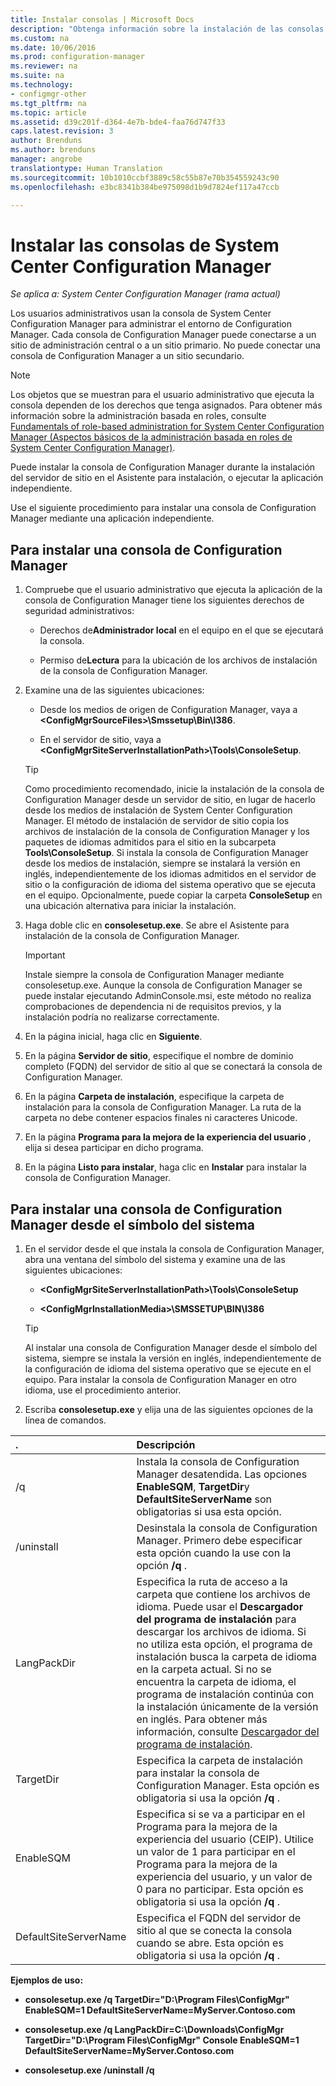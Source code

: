 ```yaml
---
title: Instalar consolas | Microsoft Docs
description: "Obtenga información sobre la instalación de las consolas de Configuration Manager para conectarse a un sitio de administración central o a un sitio primario."
ms.custom: na
ms.date: 10/06/2016
ms.prod: configuration-manager
ms.reviewer: na
ms.suite: na
ms.technology:
- configmgr-other
ms.tgt_pltfrm: na
ms.topic: article
ms.assetid: d39c201f-d364-4e7b-bde4-faa76d747f33
caps.latest.revision: 3
author: Brenduns
ms.author: brenduns
manager: angrobe
translationtype: Human Translation
ms.sourcegitcommit: 10b1010ccbf3889c58c55b87e70b354559243c90
ms.openlocfilehash: e3bc8341b384be975098d1b9d7824ef117a47ccb

---
```

# <a name="install-system-center-configuration-manager-consoles"></a>Instalar las consolas de System Center Configuration Manager

*Se aplica a: System Center Configuration Manager (rama actual)*


Los usuarios administrativos usan la consola de System Center Configuration Manager para administrar el entorno de Configuration Manager. Cada consola de Configuration Manager puede conectarse a un sitio de administración central o a un sitio primario. No puede conectar una consola de Configuration Manager a un sitio secundario.


> [!NOTE]  
>  Los objetos que se muestran para el usuario administrativo que ejecuta la consola dependen de los derechos que tenga asignados. Para obtener más información sobre la administración basada en roles, consulte [Fundamentals of role-based administration for System Center Configuration Manager (Aspectos básicos de la administración basada en roles de System Center Configuration Manager)](../../../../core/understand/fundamentals-of-role-based-administration.md).  

 Puede instalar la consola de Configuration Manager durante la instalación del servidor de sitio en el Asistente para instalación, o ejecutar la aplicación independiente.  

 Use el siguiente procedimiento para instalar una consola de Configuration Manager mediante una aplicación independiente.  

## <a name="to-install-a-configuration-manager-console"></a>Para instalar una consola de Configuration Manager  

1.  Compruebe que el usuario administrativo que ejecuta la aplicación de la consola de Configuration Manager tiene los siguientes derechos de seguridad administrativos:  

    -   Derechos de**Administrador local** en el equipo en el que se ejecutará la consola.  

    -   Permiso de**Lectura** para la ubicación de los archivos de instalación de la consola de Configuration Manager.  

2.  Examine una de las siguientes ubicaciones:  

    -   Desde los medios de origen de Configuration Manager, vaya a **&lt;ConfigMgrSourceFiles\>\Smssetup\Bin\I386**.  

    -   En el servidor de sitio, vaya a **&lt;ConfigMgrSiteServerInstallationPath\>\Tools\ConsoleSetup**.  

    > [!TIP]  
    >  Como procedimiento recomendado, inicie la instalación de la consola de Configuration Manager desde un servidor de sitio, en lugar de hacerlo desde los medios de instalación de System Center Configuration Manager. El método de instalación de servidor de sitio copia los archivos de instalación de la consola de Configuration Manager y los paquetes de idiomas admitidos para el sitio en la subcarpeta **Tools\ConsoleSetup**. Si instala la consola de Configuration Manager desde los medios de instalación, siempre se instalará la versión en inglés, independientemente de los idiomas admitidos en el servidor de sitio o la configuración de idioma del sistema operativo que se ejecuta en el equipo. Opcionalmente, puede copiar la carpeta **ConsoleSetup** en una ubicación alternativa para iniciar la instalación.  

3.  Haga doble clic en **consolesetup.exe**. Se abre el Asistente para instalación de la consola de Configuration Manager.  

    > [!IMPORTANT]  
    >  Instale siempre la consola de Configuration Manager mediante consolesetup.exe. Aunque la consola de Configuration Manager se puede instalar ejecutando AdminConsole.msi, este método no realiza comprobaciones de dependencia ni de requisitos previos, y la instalación podría no realizarse correctamente.  

4.  En la página inicial, haga clic en **Siguiente**.  

5.  En la página **Servidor de sitio**, especifique el nombre de dominio completo (FQDN) del servidor de sitio al que se conectará la consola de Configuration Manager.  

6.  En la página **Carpeta de instalación**, especifique la carpeta de instalación para la consola de Configuration Manager. La ruta de la carpeta no debe contener espacios finales ni caracteres Unicode.  

7.  En la página **Programa para la mejora de la experiencia del usuario** , elija si desea participar en dicho programa.  

8.  En la página **Listo para instalar**, haga clic en **Instalar** para instalar la consola de Configuration Manager.  

## <a name="to-install-a-configuration-manager-console-from-a-command-prompt"></a>Para instalar una consola de Configuration Manager desde el símbolo del sistema  

1.  En el servidor desde el que instala la consola de Configuration Manager, abra una ventana del símbolo del sistema y examine una de las siguientes ubicaciones:  

    -   **&lt;ConfigMgrSiteServerInstallationPath\>\Tools\ConsoleSetup**  

    -   **&lt;ConfigMgrInstallationMedia\>\SMSSETUP\BIN\I386**  

    > [!TIP]  
    >  Al instalar una consola de Configuration Manager desde el símbolo del sistema, siempre se instala la versión en inglés, independientemente de la configuración de idioma del sistema operativo que se ejecute en el equipo. Para instalar la consola de Configuration Manager en otro idioma, use el procedimiento anterior.  

2.  Escriba **consolesetup.exe** y elija una de las siguientes opciones de la línea de comandos.  

|  .     | Descripción     |
  | :------------- | :------------- |
  |/q|Instala la consola de Configuration Manager desatendida. Las opciones **EnableSQM**, **TargetDir**y **DefaultSiteServerName** son obligatorias si usa esta opción.|  
  |/uninstall|Desinstala la consola de Configuration Manager. Primero debe especificar esta opción cuando la use con la opción **/q** .|  
  |LangPackDir|Especifica la ruta de acceso a la carpeta que contiene los archivos de idioma. Puede usar el **Descargador del programa de instalación** para descargar los archivos de idioma. Si no utiliza esta opción, el programa de instalación busca la carpeta de idioma en la carpeta actual. Si no se encuentra la carpeta de idioma, el programa de instalación continúa con la instalación únicamente de la versión en inglés. Para obtener más información, consulte [Descargador del programa de instalación](/sccm/core/servers/deploy/install/setup-downloader).|  
  |TargetDir|Especifica la carpeta de instalación para instalar la consola de Configuration Manager. Esta opción es obligatoria si usa la opción **/q** .|  
  |EnableSQM|Especifica si se va a participar en el Programa para la mejora de la experiencia del usuario (CEIP). Utilice un valor de 1 para participar en el Programa para la mejora de la experiencia del usuario, y un valor de 0 para no participar. Esta opción es obligatoria si usa la opción **/q** .|  
  |DefaultSiteServerName|Especifica el FQDN del servidor de sitio al que se conecta la consola cuando se abre. Esta opción es obligatoria si usa la opción **/q** .|  


  **Ejemplos de uso:**  
  -  **consolesetup.exe /q TargetDir="D:\Program Files\ConfigMgr" EnableSQM=1 DefaultSiteServerName=MyServer.Contoso.com**  

  -  **consolesetup.exe /q LangPackDir=C:\Downloads\ConfigMgr TargetDir="D:\Program Files\ConfigMgr" Console EnableSQM=1 DefaultSiteServerName=MyServer.Contoso.com**  

  -  **consolesetup.exe /uninstall /q**  



<!--HONumber=Dec16_HO3-->


